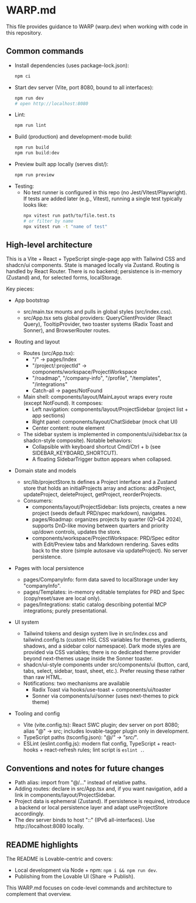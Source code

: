 # WARP.md

This file provides guidance to WARP (warp.dev) when working with code in this repository.

## Common commands

- Install dependencies (uses package-lock.json):
  ```sh
  npm ci
  ```
- Start dev server (Vite, port 8080, bound to all interfaces):
  ```sh
  npm run dev
  # open http://localhost:8080
  ```
- Lint:
  ```sh
  npm run lint
  ```
- Build (production) and development-mode build:
  ```sh
  npm run build
  npm run build:dev
  ```
- Preview built app locally (serves dist/):
  ```sh
  npm run preview
  ```
- Testing:
  - No test runner is configured in this repo (no Jest/Vitest/Playwright). If tests are added later (e.g., Vitest), running a single test typically looks like:
    ```sh
    npx vitest run path/to/file.test.ts
    # or filter by name
    npx vitest run -t "name of test"
    ```

## High-level architecture

This is a Vite + React + TypeScript single-page app with Tailwind CSS and shadcn/ui components. State is managed locally via Zustand. Routing is handled by React Router. There is no backend; persistence is in-memory (Zustand) and, for selected forms, localStorage.

Key pieces:

- App bootstrap
  - src/main.tsx mounts <App /> and pulls in global styles (src/index.css).
  - src/App.tsx sets global providers: QueryClientProvider (React Query), TooltipProvider, two toaster systems (Radix Toast and Sonner), and BrowserRouter routes.

- Routing and layout
  - Routes (src/App.tsx):
    - "/" -> pages/Index
    - "/project/:projectId" -> components/workspace/ProjectWorkspace
    - "/roadmap", "/company-info", "/profile", "/templates", "/integrations"
    - Catch-all -> pages/NotFound
  - Main shell: components/layout/MainLayout wraps every route (except NotFound). It composes:
    - Left navigation: components/layout/ProjectSidebar (project list + app sections)
    - Right panel: components/layout/ChatSidebar (mock chat UI)
    - Center content: route element
  - The sidebar system is implemented in components/ui/sidebar.tsx (a shadcn-style composite). Notable behaviors:
    - Collapsible with keyboard shortcut Cmd/Ctrl + b (see SIDEBAR_KEYBOARD_SHORTCUT).
    - A floating SidebarTrigger button appears when collapsed.

- Domain state and models
  - src/lib/projectStore.ts defines a Project interface and a Zustand store that holds an initialProjects array and actions: addProject, updateProject, deleteProject, getProject, reorderProjects.
  - Consumers:
    - components/layout/ProjectSidebar: lists projects, creates a new project (seeds default PRD/spec markdown), navigates.
    - pages/Roadmap: organizes projects by quarter (Q1–Q4 2024), supports DnD-like moving between quarters and priority up/down controls, updates the store.
    - components/workspace/ProjectWorkspace: PRD/Spec editor with Edit/Preview tabs and Markdown rendering. Saves edits back to the store (simple autosave via updateProject). No server persistence.

- Pages with local persistence
  - pages/CompanyInfo: form data saved to localStorage under key "companyInfo".
  - pages/Templates: in-memory editable templates for PRD and Spec (copy/reset/save are local only).
  - pages/Integrations: static catalog describing potential MCP integrations; purely presentational.

- UI system
  - Tailwind tokens and design system live in src/index.css and tailwind.config.ts (custom HSL CSS variables for themes, gradients, shadows, and a sidebar color namespace). Dark mode styles are provided via CSS variables; there is no dedicated theme provider beyond next-themes usage inside the Sonner toaster.
  - shadcn/ui-style components under src/components/ui (button, card, tabs, select, sidebar, toast, sheet, etc.). Prefer reusing these rather than raw HTML.
  - Notifications: two mechanisms are available
    - Radix Toast via hooks/use-toast + components/ui/toaster
    - Sonner via components/ui/sonner (uses next-themes to pick theme)

- Tooling and config
  - Vite (vite.config.ts): React SWC plugin; dev server on port 8080; alias "@" -> src; includes lovable-tagger plugin only in development.
  - TypeScript paths (tsconfig.json): "@/*" -> "src/*".
  - ESLint (eslint.config.js): modern flat config, TypeScript + react-hooks + react-refresh rules; lint script is `eslint .`.

## Conventions and notes for future changes

- Path alias: import from "@/..." instead of relative paths.
- Adding routes: declare in src/App.tsx and, if you want navigation, add a link in components/layout/ProjectSidebar.
- Project data is ephemeral (Zustand). If persistence is required, introduce a backend or local persistence layer and adapt useProjectStore accordingly.
- The dev server binds to host "::" (IPv6 all-interfaces). Use http://localhost:8080 locally.

## README highlights

The README is Lovable-centric and covers:
- Local development via Node + npm: `npm i && npm run dev`.
- Publishing from the Lovable UI (Share → Publish).

This WARP.md focuses on code-level commands and architecture to complement that overview.

